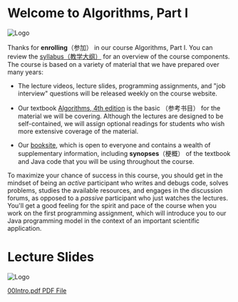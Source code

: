 Welcome to Algorithms, Part I
=============================

![Logo](https://d3c33hcgiwev3.cloudfront.net/imageAssetProxy.v1/QTxctzNdEeiP-Qrke_kVoA_451958018c0c20ecb334a82af0c871b0_WelcomeAlgorithms1.png?expiry=1698105600000&hmac=hS00NiyUrPVoZrW4U6OKVPSMZwjogteDj5X_QDehuig)

Thanks for **enrolling**（参加） in our course Algorithms, Part I. You can review the [syllabus（教学大纲）](https://www.coursera.org/learn/algorithms-part1/resources/CrmR4) for an overview of the course components. The course is based on a variety of material that we have prepared over many years:

- The lecture videos, lecture slides, programming assignments, and "job interview" questions will be released weekly on the course website.

- Our textbook [Algorithms, 4th edition](http://amzn.to/13VLlYJ) is the basic （参考书目） for the material we will be covering. Although the lectures are designed to be self-contained, we will assign optional readings for students who wish more extensive coverage of the material.

- Our [booksite](http://algs4.cs.princeton.edu/), which is open to everyone and contains a wealth of supplementary information, including **synopses**（梗概） of the textbook and Java code that you will be using throughout the course.

To maximize your chance of success in this course, you should get in the mindset of being an *active* participant who writes and debugs code, solves problems, studies the available resources, and engages in the discussion forums, as opposed to a *passive* participant who just watches the lectures. You'll get a good feeling for the spirit and pace of the course when you work on the first programming assignment, which will introduce you to our Java programming model in the context of an important scientific application.

Lecture Slides
==============

![Logo](https://d3c33hcgiwev3.cloudfront.net/imageAssetProxy.v1/KBB9KDOLEeiISxJZ7npQ3g_2f74d836e5215f325bc7e437522c869d_lectureslides.png?expiry=1698105600000&hmac=JQYDeaaNJN9e3PBkUN_b-Uhw9EMbwSo5jjV4hRmR6p8)

[00Intro.pdf
PDF File](https://d3c33hcgiwev3.cloudfront.net/_f61d4a32d33d174594ef36ee4f08611c_00Intro.pdf?Expires=1698105600&Signature=S~gVg4-IKfez1SgIIA~IHnO8crWzeuOswLQsLPBF8ArDqC3FtDtpx31V1deackJ59ypQJAHkW0LwUujMvkxKCBxxhaDt82ID~Dtsja1sHpnXa6F7YM-11A0URxy0ZYh4k-OLc3KD9uH68MxVYO0i1Si6oTUAIqzkNPKInvGbCTQ_&Key-Pair-Id=APKAJLTNE6QMUY6HBC5A)
